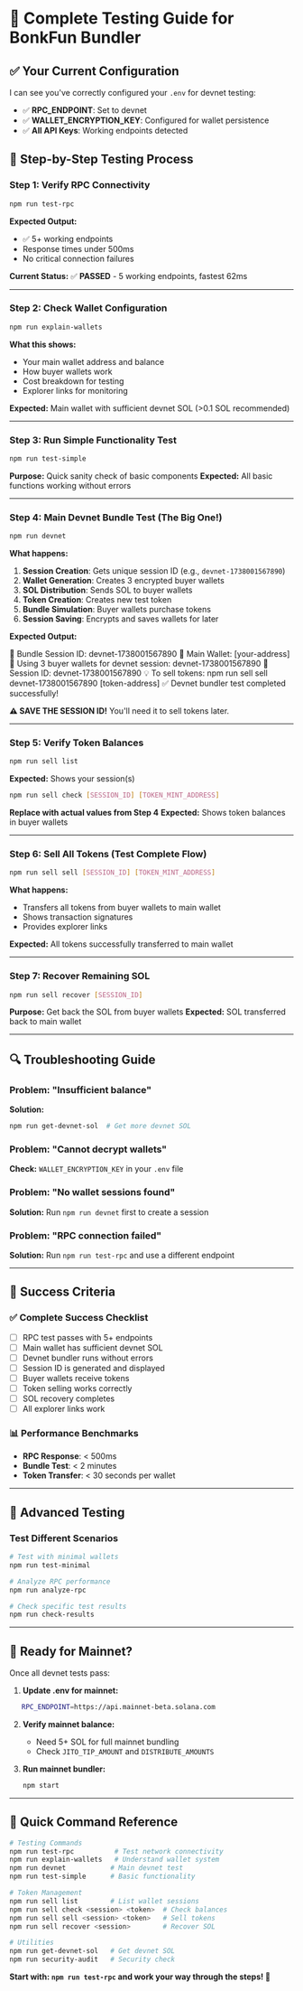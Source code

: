 # 🧪 Complete Testing Guide for BonkFun Bundler

## ✅ Your Current Configuration

I can see you've correctly configured your `.env` for devnet testing:

- ✅ **RPC_ENDPOINT**: Set to devnet  
- ✅ **WALLET_ENCRYPTION_KEY**: Configured for wallet persistence
- ✅ **All API Keys**: Working endpoints detected

## 🎯 Step-by-Step Testing Process

### Step 1: Verify RPC Connectivity

```bash
npm run test-rpc
```

**Expected Output:**

- ✅ 5+ working endpoints
- Response times under 500ms
- No critical connection failures

**Current Status:** ✅ **PASSED** - 5 working endpoints, fastest 62ms

---

### Step 2: Check Wallet Configuration

```bash
npm run explain-wallets
```

**What this shows:**

- Your main wallet address and balance
- How buyer wallets work
- Cost breakdown for testing
- Explorer links for monitoring

**Expected:** Main wallet with sufficient devnet SOL (>0.1 SOL recommended)

---

### Step 3: Run Simple Functionality Test

```bash
npm run test-simple
```

**Purpose:** Quick sanity check of basic components
**Expected:** All basic functions working without errors

---

### Step 4: Main Devnet Bundle Test (The Big One!)

```bash
npm run devnet
```

**What happens:**

1. **Session Creation**: Gets unique session ID (e.g., `devnet-1738001567890`)
2. **Wallet Generation**: Creates 3 encrypted buyer wallets
3. **SOL Distribution**: Sends SOL to buyer wallets
4. **Token Creation**: Creates new test token
5. **Bundle Simulation**: Buyer wallets purchase tokens
6. **Session Saving**: Encrypts and saves wallets for later

**Expected Output:**

🎯 Bundle Session ID: devnet-1738001567890
💼 Main Wallet: [your-address]
👥 Using 3 buyer wallets for devnet session: devnet-1738001567890
📝 Session ID: devnet-1738001567890
💡 To sell tokens: npm run sell sell devnet-1738001567890 [token-address]
✅ Devnet bundler test completed successfully!

**⚠️ SAVE THE SESSION ID!** You'll need it to sell tokens later.

---

### Step 5: Verify Token Balances

```bash
npm run sell list
```

**Expected:** Shows your session(s)

```bash
npm run sell check [SESSION_ID] [TOKEN_MINT_ADDRESS]
```

**Replace with actual values from Step 4**
**Expected:** Shows token balances in buyer wallets

---

### Step 6: Sell All Tokens (Test Complete Flow)

```bash
npm run sell sell [SESSION_ID] [TOKEN_MINT_ADDRESS]
```

**What happens:**

- Transfers all tokens from buyer wallets to main wallet
- Shows transaction signatures
- Provides explorer links

**Expected:** All tokens successfully transferred to main wallet

---

### Step 7: Recover Remaining SOL

```bash
npm run sell recover [SESSION_ID]
```

**Purpose:** Get back the SOL from buyer wallets
**Expected:** SOL transferred back to main wallet

---

## 🔍 Troubleshooting Guide

### Problem: "Insufficient balance"

**Solution:**

```bash
npm run get-devnet-sol  # Get more devnet SOL
```

### Problem: "Cannot decrypt wallets"

**Check:** `WALLET_ENCRYPTION_KEY` in your `.env` file

### Problem: "No wallet sessions found"

**Solution:** Run `npm run devnet` first to create a session

### Problem: "RPC connection failed"

**Solution:** Run `npm run test-rpc` and use a different endpoint

---

## 🎉 Success Criteria

### ✅ Complete Success Checklist

- [ ] RPC test passes with 5+ endpoints
- [ ] Main wallet has sufficient devnet SOL
- [ ] Devnet bundler runs without errors
- [ ] Session ID is generated and displayed
- [ ] Buyer wallets receive tokens
- [ ] Token selling works correctly
- [ ] SOL recovery completes
- [ ] All explorer links work

### 📊 Performance Benchmarks

- **RPC Response**: < 500ms
- **Bundle Test**: < 2 minutes
- **Token Transfer**: < 30 seconds per wallet

---

## 🚀 Advanced Testing

### Test Different Scenarios

```bash
# Test with minimal wallets
npm run test-minimal

# Analyze RPC performance
npm run analyze-rpc

# Check specific test results
npm run check-results
```

---

## 🎯 Ready for Mainnet?

Once all devnet tests pass:

1. **Update .env for mainnet:**

```bash
   RPC_ENDPOINT=https://api.mainnet-beta.solana.com
   ```

2. **Verify mainnet balance:**
   - Need 5+ SOL for full mainnet bundling
   - Check `JITO_TIP_AMOUNT` and `DISTRIBUTE_AMOUNTS`

3. **Run mainnet bundler:**

   ```bash
   npm start
   ```

---

## 📝 Quick Command Reference

```bash
# Testing Commands
npm run test-rpc          # Test network connectivity
npm run explain-wallets   # Understand wallet system
npm run devnet           # Main devnet test
npm run test-simple      # Basic functionality

# Token Management
npm run sell list        # List wallet sessions
npm run sell check <session> <token>  # Check balances
npm run sell sell <session> <token>   # Sell tokens
npm run sell recover <session>        # Recover SOL

# Utilities
npm run get-devnet-sol   # Get devnet SOL
npm run security-audit   # Security check
```

**Start with: `npm run test-rpc` and work your way through the steps! 🚀**
